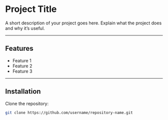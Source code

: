 # Project Title

A short description of your project goes here. Explain what the project does and why it’s useful.

---

## Features
- Feature 1
- Feature 2
- Feature 3

---

## Installation

Clone the repository:

```bash
git clone https://github.com/username/repository-name.git
